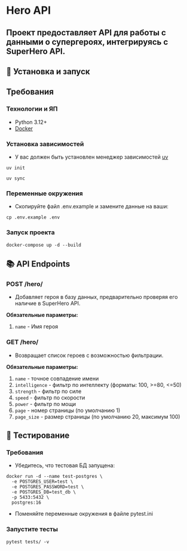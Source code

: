 # Hero API
## Проект предоставляет API для работы с данными о супергероях, интегрируясь с SuperHero API.

## 🚀 Установка и запуск

## Требования

### Технологии и ЯП 
- Python 3.12+
- [Docker](https://www.docker.com)

### Установка зависимостей
- У вас должен быть установлен менеджер зависимостей [uv](https://github.com/astral-sh/uv)
```shell
uv init
```

```shell
uv sync
```

### Переменные окружения
- Скопируйте файл .env.example и замените данные на ваши:
```shell
cp .env.example .env
```

### Запуск проекта
```shell
docker-compose up -d --build
```

## 📚 API Endpoints

### POST /hero/

- Добавляет героя в базу данных, предварительно проверяя его наличие в SuperHero API.

**Обязательные параметры:**
1. `name` - Имя героя

### GET /hero/

- Возвращает список героев с возможностью фильтрации.

**Обязательные параметры:**
1. `name` - точное совпадение имени
2. `intelligence` - фильтр по интеллекту (форматы: 100, >=80, <=50)
3. `strength` - фильтр по силе
4. `speed` - фильтр по скорости
5. `power` - фильтр по мощи
6. `page` - номер страницы (по умолчанию 1)
7. `page_size` - размер страницы (по умолчанию 20, максимум 100)

## 🧪 Тестирование

### Требования

- Убедитесь, что тестовая БД запущена:
```shell
docker run -d --name test-postgres \
  -e POSTGRES_USER=test \
  -e POSTGRES_PASSWORD=test \
  -e POSTGRES_DB=test_db \
  -p 5433:5432 \
  postgres:16
```
- Поменяйте переменные окружения в файле pytest.ini

### Запустите тесты
```shell
pytest tests/ -v
```
